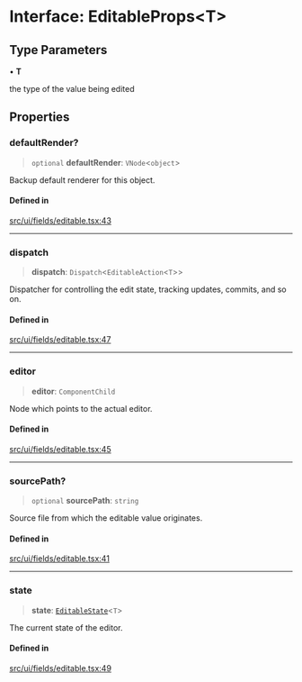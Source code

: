 # Interface: EditableProps\<T\>

## Type Parameters

• **T**

the type of the value being edited

## Properties

### defaultRender?

> `optional` **defaultRender**: `VNode`\<`object`\>

Backup default renderer for this object.

#### Defined in

[src/ui/fields/editable.tsx:43](https://github.com/blacksmithgu/datacore/blob/68b5529e5bdbcee81e7112d11ecb8c7d40cbb0f2/src/ui/fields/editable.tsx#L43)

***

### dispatch

> **dispatch**: `Dispatch`\<`EditableAction`\<`T`\>\>

Dispatcher for controlling the edit state, tracking updates, commits, and so on.

#### Defined in

[src/ui/fields/editable.tsx:47](https://github.com/blacksmithgu/datacore/blob/68b5529e5bdbcee81e7112d11ecb8c7d40cbb0f2/src/ui/fields/editable.tsx#L47)

***

### editor

> **editor**: `ComponentChild`

Node which points to the actual editor.

#### Defined in

[src/ui/fields/editable.tsx:45](https://github.com/blacksmithgu/datacore/blob/68b5529e5bdbcee81e7112d11ecb8c7d40cbb0f2/src/ui/fields/editable.tsx#L45)

***

### sourcePath?

> `optional` **sourcePath**: `string`

Source file from which the editable value originates.

#### Defined in

[src/ui/fields/editable.tsx:41](https://github.com/blacksmithgu/datacore/blob/68b5529e5bdbcee81e7112d11ecb8c7d40cbb0f2/src/ui/fields/editable.tsx#L41)

***

### state

> **state**: [`EditableState`](EditableState.md)\<`T`\>

The current state of the editor.

#### Defined in

[src/ui/fields/editable.tsx:49](https://github.com/blacksmithgu/datacore/blob/68b5529e5bdbcee81e7112d11ecb8c7d40cbb0f2/src/ui/fields/editable.tsx#L49)
